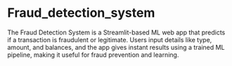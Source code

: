 # Fraud_detection_system
The Fraud Detection System is a Streamlit-based ML web app that predicts if a transaction is fraudulent or legitimate. Users input details like type, amount, and balances, and the app gives instant results using a trained ML pipeline, making it useful for fraud prevention and learning.
